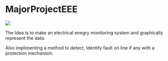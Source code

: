 # MajorProjectEEE

![](https://github.com/munish8448/MajorProjectEEE/blob/main/project.jpg)

The Idea is to make an electrical enegry monitoring system and graphically represent the data.

Also implimenting a method to detect, Identify fault on line if any with a protection mechanism.




